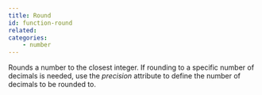 ```yaml
---
title: Round
id: function-round
related:
categories:
    - number
---
```


Rounds a number to the closest integer. If rounding to a specific number of decimals is needed, use the *precision* attribute to define the number of decimals to be rounded to.

